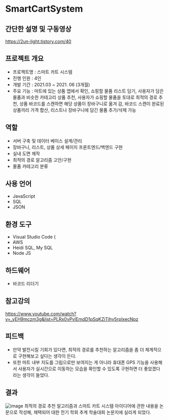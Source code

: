 # SmartCartSystem

## 간단한 설명 및 구동영상
https://2un-light.tistory.com/40


## 프로젝트 개요
- 프로젝트명 : 스마트 카트 시스템
- 진행 인원 : 4인
- 개발 기간 : 2021.03 ~ 2021. 06 (3개월)
- 주요 기능 : 마트에 있는 상품 앱에서 확인, 쇼핑할 물품 리스트 담기, 사용자가 담은 물품과 비슷한 카테고리 상품 추천, 사용자가 쇼핑할 물품을 토대로 최적의 경로 추천,
  상품 바코드를 스캔하면 해당 상품이 장바구니로 옮겨 감, 바코드 스캔이 완료된 상품끼리 가격 합산, 리스트나 장바구니에 담긴 물품 추가/삭제 가능


## 역할
- 서버 구축 및 데이터 베이스 설계/관리
- 장바구니, 리스트, 상품 상세 페이지 프론트엔드/백엔드 구현
- 실내 도면 제작
- 최적의 경로 알고리즘 고안/구현
- 물품 카테고리 분류

## 사용 언어
- JavaScript
- SQL
- JSON

## 환경 도구
- Visual Studio Code (
- AWS
- Heidi SQL, My SQL
- Node JS

## 하드웨어
- 바코드 리더기

## 참고강의
https://www.youtube.com/watch?v=_yEH9mczm3g&list=PLRx0vPvlEmdD1pSqKZiTihy5rplxecNpz

## 피드백
- 만약 발전시킬 기회가 있다면, 최적의 경로를 추천하는 알고리즘을 좀 더 체계적으로 구현해보고 싶다는 생각이 든다.
- 또한 마트 내부 지도를 그림으로만 보여지는 게 아니라 휴대폰 GPS 기능을 사용해서 사용자가 실시간으로 이동하는 모습을 확인할 수 있도록 구현하면 더 좋았겠다 라는 생각이 들었다.

## 결과
![image](https://user-images.githubusercontent.com/82020828/222163658-32850e44-7b99-4e77-98f2-9b424740ea5c.png)
최적의 경로 추천 알고리즘과 스마트 카트 시스템 아이디어에 관한 내용을 논문으로 작성해, 채택되어
대한 전기 학회 추계 학술대회 논문지에 실리게 되었다.

